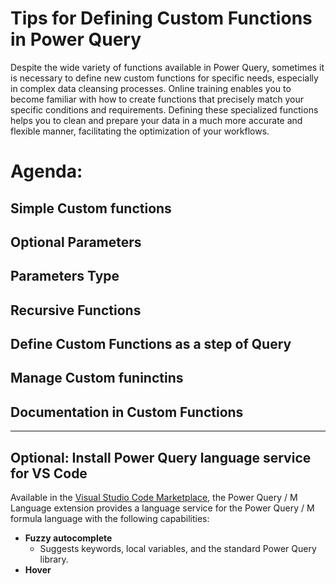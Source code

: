 # Tips for Defining Custom Functions in Power Query

Despite the wide variety of functions available in Power Query, sometimes it is necessary to define new custom functions for specific needs, especially in complex data cleansing processes. Online training enables you to become familiar with how to create functions that precisely match your specific conditions and requirements. Defining these specialized functions helps you to clean and prepare your data in a much more accurate and flexible manner, facilitating the optimization of your workflows.


# Agenda:
## Simple Custom functions
## Optional Parameters
## Parameters Type
## Recursive Functions
## Define Custom Functions as a step of Query
## Manage Custom funinctins
## Documentation in Custom Functions
___

## Optional: Install Power Query language service for VS Code

Available in the [Visual Studio Code Marketplace](https://marketplace.visualstudio.com/items?itemName=PowerQuery.vscode-powerquery), the Power Query / M Language extension provides a language service for the Power Query / M formula language with the following capabilities:

- **Fuzzy autocomplete**
    - Suggests keywords, local variables, and the standard Power Query library.
- **Hover**
